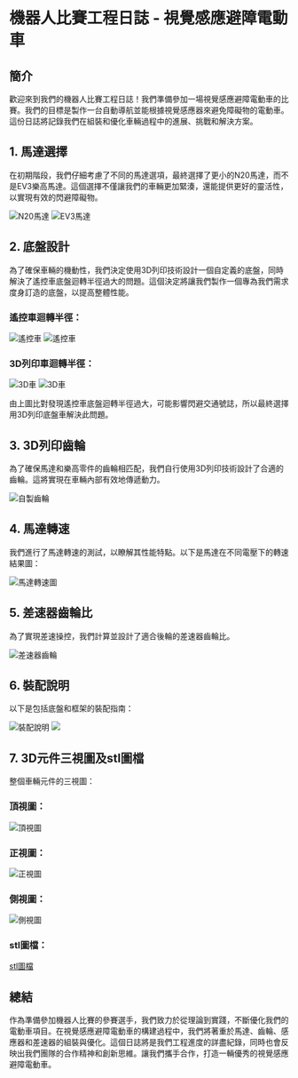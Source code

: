 # 機器人比賽工程日誌 - 視覺感應避障電動車

## 簡介

歡迎來到我們的機器人比賽工程日誌！我們準備參加一場視覺感應避障電動車的比賽。我們的目標是製作一台自動導航並能根據視覺感應器來避免障礙物的電動車。這份日誌將記錄我們在組裝和優化車輛過程中的進展、挑戰和解決方案。

## 1. 馬達選擇

在初期階段，我們仔細考慮了不同的馬達選項，最終選擇了更小的N20馬達，而不是EV3樂高馬達。這個選擇不僅讓我們的車輛更加緊湊，還能提供更好的靈活性，以實現有效的閃避障礙物。

![N20馬達](n20馬達.jpeg)
![EV3馬達](EV3馬達.jpg)

## 2. 底盤設計

為了確保車輛的機動性，我們決定使用3D列印技術設計一個自定義的底盤，同時解決了遙控車底盤迴轉半徑過大的問題。這個決定將讓我們製作一個專為我們需求度身訂造的底盤，以提高整體性能。

### 遙控車迴轉半徑：

![遙控車](搖11.jpg)
![遙控車](搖22.jpg)

### 3D列印車迴轉半徑：

![3D車](自11.jpg)
![3D車](自22.jpg)

由上圖比對發現遙控車底盤迴轉半徑過大，可能影響閃避交通號誌，所以最終選擇用3D列印底盤車解決此問題。

## 3. 3D列印齒輪

為了確保馬達和樂高零件的齒輪相匹配，我們自行使用3D列印技術設計了合適的齒輪。這將實現在車輛內部有效地傳遞動力。

![自製齒輪](齒輪1.jpg)

## 4. 馬達轉速

我們進行了馬達轉速的測試，以瞭解其性能特點。以下是馬達在不同電壓下的轉速結果圖：

![馬達轉速圖](馬達轉速.png)

## 5. 差速器齒輪比

為了實現差速操控，我們計算並設計了適合後輪的差速器齒輪比。

![差速器齒輪](差速器.jpg)

## 6. 裝配說明

以下是包括底盤和框架的裝配指南：

![裝配說明](底盤解說圖.png)
![](底盤裝配圖.jpg)

## 7. 3D元件三視圖及stl圖檔

整個車輛元件的三視圖：

### 頂視圖：

![頂視圖](視圖.png)

### 正視圖：

![正視圖](上視圖.png)

### 側視圖：

![側視圖](側視圖.png)

### stl圖檔：

[stl圖檔](FE全.stl)

## 總結

作為準備參加機器人比賽的參賽選手，我們致力於從理論到實踐，不斷優化我們的電動車項目。在視覺感應避障電動車的構建過程中，我們將著重於馬達、齒輪、感應器和差速器的組裝與優化。這個日誌將是我們工程進度的詳盡紀錄，同時也會反映出我們團隊的合作精神和創新思維。讓我們攜手合作，打造一輛優秀的視覺感應避障電動車。

